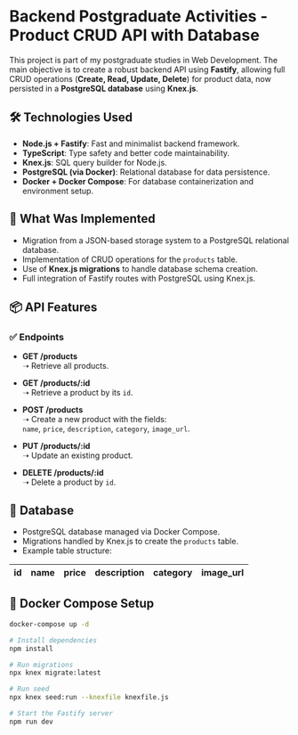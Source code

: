 # Backend Postgraduate Activities - Product CRUD API with Database

This project is part of my postgraduate studies in Web Development. The main objective is to create a robust backend API using **Fastify**, allowing full CRUD operations (**Create, Read, Update, Delete**) for product data, now persisted in a **PostgreSQL database** using **Knex.js**.

## 🛠 Technologies Used

- **Node.js + Fastify**: Fast and minimalist backend framework.
- **TypeScript**: Type safety and better code maintainability.
- **Knex.js**: SQL query builder for Node.js.
- **PostgreSQL (via Docker)**: Relational database for data persistence.
- **Docker + Docker Compose**: For database containerization and environment setup.

## 🚀 What Was Implemented

- Migration from a JSON-based storage system to a PostgreSQL relational database.
- Implementation of CRUD operations for the `products` table.
- Use of **Knex.js migrations** to handle database schema creation.
- Full integration of Fastify routes with PostgreSQL using Knex.js.

## 📦 API Features

### ✅ Endpoints

- **GET /products**  
  ➝ Retrieve all products.

- **GET /products/:id**  
  ➝ Retrieve a product by its `id`.

- **POST /products**  
  ➝ Create a new product with the fields:  
  `name`, `price`, `description`, `category`, `image_url`.

- **PUT /products/:id**  
  ➝ Update an existing product.

- **DELETE /products/:id**  
  ➝ Delete a product by `id`.

## 🧠 Database

- PostgreSQL database managed via Docker Compose.
- Migrations handled by Knex.js to create the `products` table.
- Example table structure:

| id  | name  | price | description | category | image_url |
|-----|-------|-------|-------------|----------|------------|

## 🐳 Docker Compose Setup

```bash
docker-compose up -d

# Install dependencies
npm install

# Run migrations
npx knex migrate:latest

# Run seed
npx knex seed:run --knexfile knexfile.js

# Start the Fastify server
npm run dev